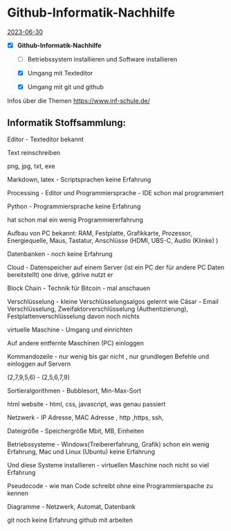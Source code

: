 # Github-Informatik-Nachhilfe
[2023-06-30]()

- [X]  **Github-Informatik-Nachhilfe** 
    - [ ] Betriebssystem installieren und Software installieren
    - [X] Umgang mit Texteditor
    - [X] Umgang mit git und github



Infos über die Themen
https://www.inf-schule.de/

## Informatik Stoffsammlung:

Editor - Texteditor bekannt

Text reinschreiben

png, jpg, txt, exe

Markdown, latex - Scriptsprachen keine Erfahrung

Processing - Editor und Programmiersprache - IDE schon mal programmiert

Python - Programmiersprache keine Erfahrung

hat schon mal ein wenig Programmiererfahrung

Aufbau von PC bekannt: RAM, Festplatte, Grafikkarte, Prozessor, Energiequelle, Maus, Tastatur, Anschlüsse (HDMI, UBS-C, Audio (Klinke) )

Datenbanken - noch keine Erfahrung

Cloud - Datenspeicher auf einem Server (ist ein PC der für andere PC Daten bereitstellt) one drive, gdrive nutzt er

Block Chain - Technik für Bitcoin - mal anschauen

Verschlüsselung - kleine Verschlüsselungsalgos gelernt wie Cäsar - Email Verschlüsselung, Zweifaktorverschlüsselung (Authentizierung), Festplattenverschlüsselung davon noch nichts

virtuelle Maschine - Umgang und einrichten

Auf andere entfernte Maschinen (PC) einloggen

Kommandozeile - nur wenig bis gar nicht , nur grundlegen Befehle und einloggen auf Servern

(2,7,9,5,6) - (2,5,6,7,9)

Sortieralgorithmen - Bubblesort, Min-Max-Sort

html website - html, css, javascript, was genau passiert

Netzwerk - IP Adresse, MAC Adresse , http ,https, ssh,

Dateigröße - Speichergröße  Mbit, MB, Einheiten

Betriebssysteme - Windows(Treibererfahrung, Grafik) schon ein wenig Erfahrung, Mac und Linux (Ubuntu) keine Erfahrung

Und diese Systeme installieren - virtuellen Maschine noch nicht so viel Erfahrung

Pseudocode - wie man Code schreibt ohne eine Programmierspache zu kennen

Diagramme - Netzwerk, Automat, Datenbank

git noch keine Erfahrung github mit arbeiten
